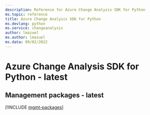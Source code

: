 ```yaml
---
description: Reference for Azure Change Analysis SDK for Python
ms.topic: reference
title: Azure Change Analysis SDK for Python
ms.devlang: python
ms.service: changeanalysis
author: lmazuel
ms.author: lmazuel
ms.data: 09/02/2022
---
```

# Azure Change Analysis SDK for Python - latest

## Management packages - latest
[!INCLUDE [mgmt-packages](change-analysis-mgmt-index.md)]